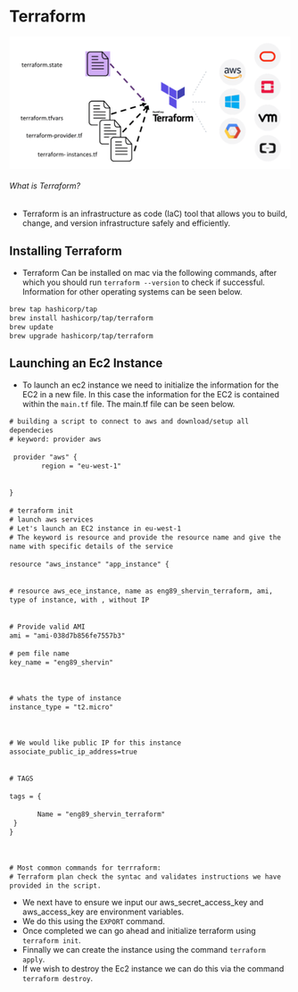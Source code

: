 # Terraform

![Diagram](terraform-config-files-e1605834689106.png)

###### What is Terraform?

- Terraform is an infrastructure as code (IaC) tool that allows you to build, change, and version infrastructure safely and efficiently.

## Installing Terraform

- Terraform Can be installed on mac via the following commands, after which you should run `terraform --version` to check if successful. Information for other operating systems can be seen below.

[Operating System Installation]: https://learn.hashicorp.com/tutorials/terraform/install-cli?in=terraform/aws-get-started

```
brew tap hashicorp/tap
brew install hashicorp/tap/terraform
brew update
brew upgrade hashicorp/tap/terraform

```

## Launching an Ec2 Instance

- To launch an ec2 instance we need to initialize the information for the EC2 in a new file. In this case the information for the EC2 is contained within the `main.tf` file. The main.tf file can be seen below.

```
# building a script to connect to aws and download/setup all dependecies
# keyword: provider aws

 provider "aws" {
        region = "eu-west-1"


}

# terraform init 
# launch aws services
# Let's launch an EC2 instance in eu-west-1
# The keyword is resource and provide the resource name and give the name with specific details of the service

resource "aws_instance" "app_instance" {


# resource aws_ece_instance, name as eng89_shervin_terraform, ami, type of instance, with , without IP


# Provide valid AMI
ami = "ami-038d7b856fe7557b3"

# pem file name
key_name = "eng89_shervin"



# whats the type of instance
instance_type = "t2.micro"



# We would like public IP for this instance
associate_public_ip_address=true


# TAGS

tags = {
       
       Name = "eng89_shervin_terraform"
 }
}



# Most common commands for terrraform:
# Terraform plan check the syntac and validates instructions we have provided in the script.

```

- We next have to ensure we input our aws_secret_access_key and aws_access_key are environment variables.
- We do this using the `EXPORT` command.
- Once completed we can go ahead and initialize terraform using `terraform init`. 
- Finnally we can create the instance using the command `terraform apply`.
- If we wish to destroy the Ec2 instance we can do this via the command `terraform destroy`.








